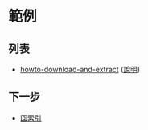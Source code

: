 
# 範例


## 列表

* [howto-download-and-extract](howto-download-and-extract) ([說明](http://localhost:8080/#/howto-download-and-extract))



## 下一步

* [回索引](all.md)

